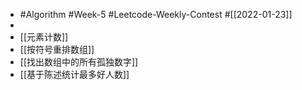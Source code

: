 - #Algorithm #Week-5 #Leetcode-Weekly-Contest #[[2022-01-23]]
-
- [[元素计数]]
- [[按符号重排数组]]
- [[找出数组中的所有孤独数字]]
- [[基于陈述统计最多好人数]]